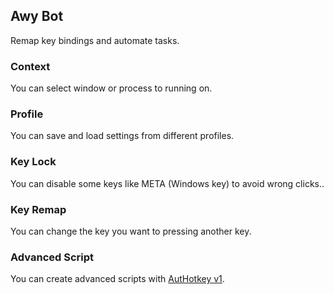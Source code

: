 ## Awy Bot

Remap key bindings and automate tasks.

### Context

You can select window or process to running on.

### Profile

You can save and load settings from different profiles.

### Key Lock

You can disable some keys like META (Windows key) to avoid wrong clicks..

### Key Remap

You can change the key you want to pressing another key.

### Advanced Script

You can create advanced scripts with [AutHotkey v1](https://www.autohotkey.com/docs/v1/).
